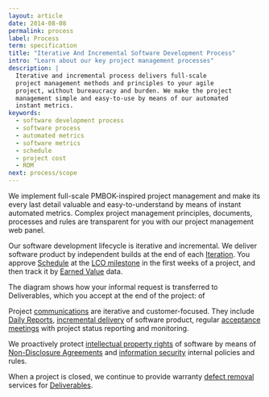 ```yaml
---
layout: article
date: 2014-08-08
permalink: process
label: Process
term: specification
title: "Iterative And Incremental Software Development Process"
intro: "Learn about our key project management processes"
description: |
  Iterative and incremental process delivers full-scale
  project management methods and principles to your agile
  project, without bureaucracy and burden. We make the project
  management simple and easy-to-use by means of our automated
  instant metrics.
keywords:
  - software development process
  - software process
  - automated metrics
  - software metrics
  - schedule
  - project cost
  - ROM
next: process/scope
---
```


We implement full-scale PMBOK-inspired project management and make its every last detail valuable
and easy-to-understand by means of instant automated metrics. Complex project management principles,
documents, processes and rules are transparent for you with our project management web panel.

Our software development lifecycle is iterative and incremental. We deliver software product by
independent builds at the end of each [Iteration](/process/time/iteration). You approve
[Schedule](/process/time/schedule) at the [LCO milestone](/process/time/lco) in the first weeks of a
project, and then track it by [Earned Value](/process/time/spi) data.

The diagram shows how your informal request is transferred to Deliverables, which you accept at the
end of the project:
of

Project [communications](/process/communication) are iterative and customer-focused. They include
[Daily Reports](/process/communication/dailyreport), [incremental
delivery](/process/communication/incremental) of software product, regular [acceptance
meetings](/process/communication/iam) with project status reporting and monitoring.

We proactively protect [intellectual property rights](/process/ipr) of software by means of
[Non-Disclosure Agreements](/process/ipr/nda) and [information security](/process/ipr/security)
internal policies and rules.

When a project is closed, we continue to provide warranty [defect
removal](/process/warranty/defectremoval) services for [Deliverables](/process/warranty/deliverables).
